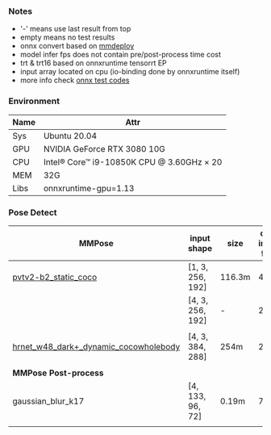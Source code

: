 ### Notes

- '-' means use last result from top
- empty means no test results
- onnx convert based on [mmdeploy](https://github.com/open-mmlab/mmdeploy)
- model infer fps does not contain pre/post-process time cost
- trt & trt16 based on onnxruntime tensorrt EP
- input array located on cpu (io-binding done by onnxruntime itself)
- more info check [onnx test codes]()



### Environment

| Name | Attr                                      |
| ---- | ----------------------------------------- |
| Sys  | Ubuntu 20.04                              |
| GPU  | NVIDIA GeForce RTX 3080  10G              |
| CPU  | Intel® Core™ i9-10850K CPU @ 3.60GHz × 20 |
| MEM  | 32G                                       |
| Libs | onnxruntime-gpu=1.13                      |



### Pose Detect



| MMPose                                                       | input shape      | size   | cpu infer fps | gpu infer fps | trt infer fps | trt16 infer fps |
| ------------------------------------------------------------ | ---------------- | ------ | ------------- | ------------- | ------------- | --------------- |
| [pvtv2-b2_static_coco](https://github.com/open-mmlab/mmpose/tree/master/configs/body/2d_kpt_sview_rgb_img/topdown_heatmap/coco/pvtv2-b2_coco_256x192.py) | [1, 3, 256, 192] | 116.3m | 4.9           | 73            | 184           | 257             |
|                                                              | [4, 3, 256, 192] | -      | 2.5           | 47            | 106           | 178             |
|                                                              |                  |        |               |               |               |                 |
| [hrnet_w48_dark+_dynamic_cocowholebody](https://github.com/open-mmlab/mmpose/tree/master/configs/wholebody/2d_kpt_sview_rgb_img/topdown_heatmap/coco-wholebody/hrnet_w48_coco_wholebody_384x288_dark_plus.py) | [4, 3, 384, 288] | 254m   | 2.9           | 31            | 39            | 83              |
|                                                              |                  |        |               |               |               |                 |
| **MMPose Post-process**                                      |                  |        |               |               |               |                 |
| gaussian_blur_k17                                            | [4, 133, 96, 72] | 0.19m  | 7.9           | 119           | 147           | 142             |
|                                                              |                  |        |               |               |               |                 |

